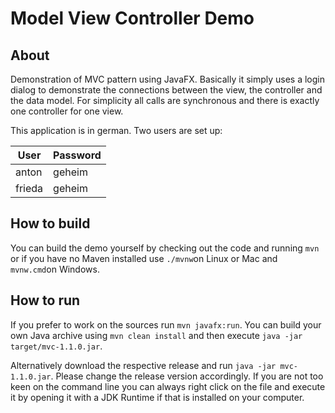 # Model View Controller Demo

## About
Demonstration of MVC pattern using JavaFX. Basically it simply uses a login dialog to demonstrate the connections between the view, the controller and the data model. 
For simplicity all calls are synchronous and there is exactly one controller for one view.

This application is in german. Two users are set up:

| User   | Password |
| ----   | -------- |
| anton  | geheim   |
| frieda | geheim   |

## How to build
You can build the demo yourself by checking out the code and running ```mvn``` or if you have no Maven installed use ```./mvnw```on Linux or Mac and ```mvnw.cmd```on Windows. 

## How to run
If you prefer to work on the sources run ```mvn javafx:run```. You can build your own Java archive using ```mvn clean install``` and then execute ```java -jar target/mvc-1.1.0.jar```.

Alternatively download the respective release and run ```java -jar mvc-1.1.0.jar```. Please change the release version accordingly. If you are not too keen on the command line you can always right click on the file and execute it by opening it with a JDK Runtime if that is installed on your computer.
